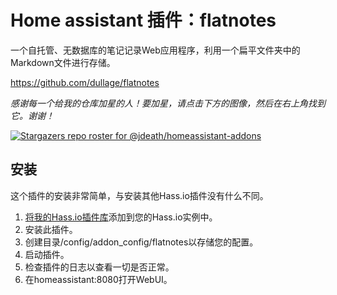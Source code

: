 # Home assistant 插件：flatnotes

一个自托管、无数据库的笔记记录Web应用程序，利用一个扁平文件夹中的Markdown文件进行存储。

https://github.com/dullage/flatnotes

_感谢每一个给我的仓库加星的人！要加星，请点击下方的图像，然后在右上角找到它。谢谢！_

[![Stargazers repo roster for @jdeath/homeassistant-addons](https://reporoster.com/stars/jdeath/homeassistant-addons)](https://github.com/jdeath/homeassistant-addons/stargazers)


## 安装

这个插件的安装非常简单，与安装其他Hass.io插件没有什么不同。

1. [将我的Hass.io插件库][repository]添加到您的Hass.io实例中。
1. 安装此插件。
1. 创建目录/config/addon_config/flatnotes以存储您的配置。
1. 启动插件。
1. 检查插件的日志以查看一切是否正常。
1. 在homeassistant:8080打开WebUI。


[repository]: https://github.com/jdeath/homeassistant-addons